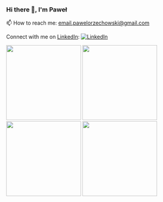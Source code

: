 ### Hi there 👋, I'm Paweł

📫 How to reach me: [email.pawelorzechowski@gmail.com](mailto:email.pawelorzechowski@gmail.com)

Connect with me on [LinkedIn](https://linkedin.com/in/paweł-orzechowski-396a7425a):
[![LinkedIn](https://github.com/oziesiek/oziesiek/assets/110523018/45388b40-9307-4947-9462-446a523b57c1)](https://www.linkedin.com/in/your-linkedin-profile)

<img src="https://github.com/oziesiek/oziesiek/assets/110523018/45388b40-9307-4947-9462-446a523b57c1" width="200" height="200">
<img src="https://github.com/oziesiek/oziesiek/assets/110523018/c7d26ea9-e64e-45b9-aed1-01d47cc30b9c" width="200" height="200">
<img src="https://github.com/oziesiek/oziesiek/assets/110523018/91d7056f-d8b3-4e26-ab23-15fca58ceb81" width="200" height="200">
<img src="https://github.com/oziesiek/oziesiek/assets/110523018/9890b6d2-0cf1-40b9-a533-5ef7b99fd133" width="200" height="200">


<!--
**oziesiek/oziesiek** is a ✨ _special_ ✨ repository because its `README.md` (this file) appears on your GitHub profile.

Here are some ideas to get you started:

- 🔭 I’m currently working on ...
- 🌱 I’m currently learning ...
- 👯 I’m looking to collaborate on ...
- 🤔 I’m looking for help with ...
- 💬 Ask me about ...
-  ...
- 😄 Pronouns: ...
- ⚡ Fun fact: ...
-->
